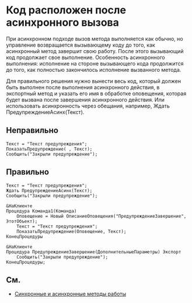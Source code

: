 # Код расположен после асинхронного вызова

При асинхронном подходе вызов метода выполняется как обычно, но управление возвращается вызывающему коду до того, 
как асинхронный метод завершит свою работу. После этого вызывающий код продолжает свое выполнение.
Особенность асинхронного выполнения: исполнение на стороне вызывающего кода продолжится до того, 
как полностью закончилось исполнение вызванного метода.

Для правильного решения нужно вынести весь код, который должен быть выполнен после выполнения асинхронного действия, 
в экспортный метод и указать его имя в обработке оповещения, которая будет вызвана после завершения асинхронного действия. 
Или использовать асинхронность через обещания, например, Ждать ПредупреждениеАсинх(Текст).

## Неправильно

```bsl
Текст = "Текст предупреждения";
ПоказатьПредупреждение( , Текст);
Сообщить("Закрыли предупреждение");
```

## Правильно

```bsl
Текст = "Текст предупреждения";
Ждать ПредупреждениеАсинх(Текст);
Сообщить("Закрыли предупреждение");
```

```bsl
&НаКлиенте
Процедура Команда1(Команда)
    Оповещение = Новый ОписаниеОповещения("ПредупреждениеЗавершение", ЭтотОбъект);
    Текст = "Текст предупреждения";
    ПоказатьПредупреждение(Оповещение, Текст);
КонецПроцедуры

&НаКлиенте
Процедура ПредупреждениеЗавершение(ДополнительныеПараметры) Экспорт
    Сообщить("Закрыли предупреждение");
КонецПроцедуры;
```

## См.

- [Синхронные и асинхронные методы работы](https://its.1c.ru/db/v8319doc#bookmark:dev:TI000001505)
